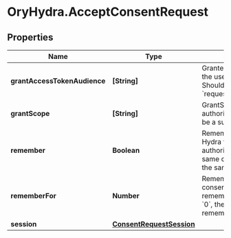 # OryHydra.AcceptConsentRequest

## Properties
Name | Type | Description | Notes
------------ | ------------- | ------------- | -------------
**grantAccessTokenAudience** | **[String]** | GrantedAudience sets the audience the user authorized the client to use. Should be a subset of &#x60;requested_access_token_audience&#x60;. | [optional] 
**grantScope** | **[String]** | GrantScope sets the scope the user authorized the client to use. Should be a subset of &#x60;requested_scope&#x60;. | [optional] 
**remember** | **Boolean** | Remember, if set to true, tells ORY Hydra to remember this consent authorization and reuse it if the same client asks the same user for the same, or a subset of, scope. | [optional] 
**rememberFor** | **Number** | RememberFor sets how long the consent authorization should be remembered for in seconds. If set to &#x60;0&#x60;, the authorization will be remembered indefinitely. | [optional] 
**session** | [**ConsentRequestSession**](ConsentRequestSession.md) |  | [optional] 


